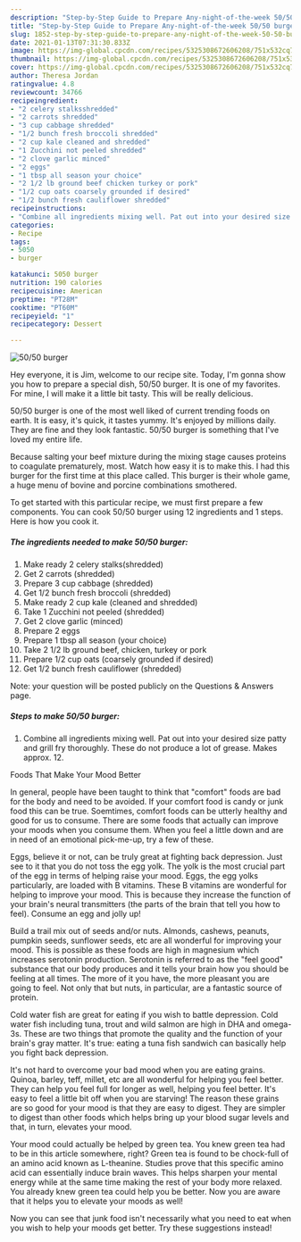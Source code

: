 ```yaml
---
description: "Step-by-Step Guide to Prepare Any-night-of-the-week 50/50 burger"
title: "Step-by-Step Guide to Prepare Any-night-of-the-week 50/50 burger"
slug: 1852-step-by-step-guide-to-prepare-any-night-of-the-week-50-50-burger
date: 2021-01-13T07:31:30.833Z
image: https://img-global.cpcdn.com/recipes/5325308672606208/751x532cq70/5050-burger-recipe-main-photo.jpg
thumbnail: https://img-global.cpcdn.com/recipes/5325308672606208/751x532cq70/5050-burger-recipe-main-photo.jpg
cover: https://img-global.cpcdn.com/recipes/5325308672606208/751x532cq70/5050-burger-recipe-main-photo.jpg
author: Theresa Jordan
ratingvalue: 4.8
reviewcount: 34766
recipeingredient:
- "2 celery stalksshredded"
- "2 carrots shredded"
- "3 cup cabbage shredded"
- "1/2 bunch fresh broccoli shredded"
- "2 cup kale cleaned and shredded"
- "1 Zucchini not peeled shredded"
- "2 clove garlic minced"
- "2 eggs"
- "1 tbsp all season your choice"
- "2 1/2 lb ground beef chicken turkey or pork"
- "1/2 cup oats coarsely grounded if desired"
- "1/2 bunch fresh cauliflower shredded"
recipeinstructions:
- "Combine all ingredients mixing well. Pat out into your desired size patty and grill fry thoroughly. These do not produce a lot of grease. Makes approx. 12."
categories:
- Recipe
tags:
- 5050
- burger

katakunci: 5050 burger 
nutrition: 190 calories
recipecuisine: American
preptime: "PT28M"
cooktime: "PT60M"
recipeyield: "1"
recipecategory: Dessert

---
```



![50/50 burger](https://img-global.cpcdn.com/recipes/5325308672606208/751x532cq70/5050-burger-recipe-main-photo.jpg)

Hey everyone, it is Jim, welcome to our recipe site. Today, I'm gonna show you how to prepare a special dish, 50/50 burger. It is one of my favorites. For mine, I will make it a little bit tasty. This will be really delicious.

50/50 burger is one of the most well liked of current trending foods on earth. It is easy, it's quick, it tastes yummy. It's enjoyed by millions daily. They are fine and they look fantastic. 50/50 burger is something that I've loved my entire life.

Because salting your beef mixture during the mixing stage causes proteins to coagulate prematurely, most. Watch how easy it is to make this. I had this burger for the first time at this place called. This burger is their whole game, a huge menu of bovine and porcine combinations smothered.


To get started with this particular recipe, we must first prepare a few components. You can cook 50/50 burger using 12 ingredients and 1 steps. Here is how you cook it.

<!--inarticleads1-->

##### The ingredients needed to make 50/50 burger:

1. Make ready 2 celery stalks(shredded)
1. Get 2 carrots (shredded)
1. Prepare 3 cup cabbage (shredded)
1. Get 1/2 bunch fresh broccoli (shredded)
1. Make ready 2 cup kale (cleaned and shredded)
1. Take 1 Zucchini not peeled (shredded)
1. Get 2 clove garlic (minced)
1. Prepare 2 eggs
1. Prepare 1 tbsp all season (your choice)
1. Take 2 1/2 lb ground beef, chicken, turkey or pork
1. Prepare 1/2 cup oats (coarsely grounded if desired)
1. Get 1/2 bunch fresh cauliflower (shredded)


Note: your question will be posted publicly on the Questions &amp; Answers page. 

<!--inarticleads2-->

##### Steps to make 50/50 burger:

1. Combine all ingredients mixing well. Pat out into your desired size patty and grill fry thoroughly. These do not produce a lot of grease. Makes approx. 12.




Foods That Make Your Mood Better


In general, people have been taught to think that "comfort" foods are bad for the body and need to be avoided. If your comfort food is candy or junk food this can be true. Soemtimes, comfort foods can be utterly healthy and good for us to consume. There are some foods that actually can improve your moods when you consume them. When you feel a little down and are in need of an emotional pick-me-up, try a few of these.

Eggs, believe it or not, can be truly great at fighting back depression. Just see to it that you do not toss the egg yolk. The yolk is the most crucial part of the egg in terms of helping raise your mood. Eggs, the egg yolks particularly, are loaded with B vitamins. These B vitamins are wonderful for helping to improve your mood. This is because they increase the function of your brain's neural transmitters (the parts of the brain that tell you how to feel). Consume an egg and jolly up!

Build a trail mix out of seeds and/or nuts. Almonds, cashews, peanuts, pumpkin seeds, sunflower seeds, etc are all wonderful for improving your mood. This is possible as these foods are high in magnesium which increases serotonin production. Serotonin is referred to as the "feel good" substance that our body produces and it tells your brain how you should be feeling at all times. The more of it you have, the more pleasant you are going to feel. Not only that but nuts, in particular, are a fantastic source of protein.

Cold water fish are great for eating if you wish to battle depression. Cold water fish including tuna, trout and wild salmon are high in DHA and omega-3s. These are two things that promote the quality and the function of your brain's gray matter. It's true: eating a tuna fish sandwich can basically help you fight back depression. 

It's not hard to overcome your bad mood when you are eating grains. Quinoa, barley, teff, millet, etc are all wonderful for helping you feel better. They can help you feel full for longer as well, helping you feel better. It's easy to feel a little bit off when you are starving! The reason these grains are so good for your mood is that they are easy to digest. They are simpler to digest than other foods which helps bring up your blood sugar levels and that, in turn, elevates your mood.

Your mood could actually be helped by green tea. You knew green tea had to be in this article somewhere, right? Green tea is found to be chock-full of an amino acid known as L-theanine. Studies prove that this specific amino acid can essentially induce brain waves. This helps sharpen your mental energy while at the same time making the rest of your body more relaxed. You already knew green tea could help you be better. Now you are aware that it helps you to elevate your moods as well!

Now you can see that junk food isn't necessarily what you need to eat when you wish to help your moods get better. Try  these suggestions  instead!

